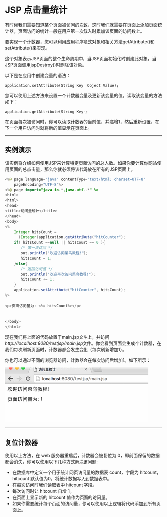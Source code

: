 # JSP 点击量统计

有时候我们需要知道某个页面被访问的次数，这时我们就需要在页面上添加页面统计器，页面访问的统计一般在用户第一次载入时累加该页面的访问数上。

要实现一个计数器，您可以利用应用程序隐式对象和相关方法getAttribute()和setAttribute()来实现。

这个对象表示JSP页面的整个生命周期中。当JSP页面初始化时创建此对象，当JSP页面调用jspDestroy()时删除该对象。

以下是在应用中创建变量的语法：

```
application.setAttribute(String Key, Object Value);
```

您可以使用上述方法来设置一个计数器变量及更新该变量的值。读取该变量的方法如下：

```
application.getAttribute(String Key);
```

在页面每次被访问时，你可以读取计数器的当前值，并递增1，然后重新设置，在下一个用户访问时就将新的值显示在页面上。

------

## 实例演示

该实例将介绍如何使用JSP来计算特定页面访问的总人数。如果你要计算你网站使用页面的总点击量，那么你就必须将该代码放在所有的JSP页面上。

```java
<%@ page language="java" contentType="text/html; charset=UTF-8"
    pageEncoding="UTF-8"%>
<%@ page import="java.io.*,java.util.*" %>
<html>
<html>
<head>
<title>访问量统计</title>
</head>
<body>
<%
    Integer hitsCount = 
      (Integer)application.getAttribute("hitCounter");
    if( hitsCount ==null || hitsCount == 0 ){
       /* 第一次访问 */
       out.println("欢迎访问菜鸟教程!");
       hitsCount = 1;
    }else{
       /* 返回访问值 */
       out.println("欢迎再次访问菜鸟教程!");
       hitsCount += 1;
    }
    application.setAttribute("hitCounter", hitsCount);
%>

<p>页面访问量为: <%= hitsCount%></p>


</body>
</html>
```

现在我们将上面的代码放置于main.jsp文件上，并访问*http://localhost:8080/testjsp/main.jsp*文件。你会看到页面会生成个计数器，在我们每次刷新页面时，计数器都会发生变化（每次刷新增加1）。

你也可以通过不同的浏览器访问，计数器会在每次访问后增加1。如下所示：

![img](images/jsp7.gif)

------

## 复位计数器

使用以上方法，在 web 服务器重启后，计数器会被复位为 0，即前面保留的数据都会消失，你可以使用以下几种方式解决该问题:

- 在数据库中定义一个用于统计网页访问量的数据表 count，字段为 hitcount，hitcount 默认值为0，将统计数据写入到数据表中。
- 在每次访问时我们读取表中 hitcount 字段。
- 每次访问时让 hitcount 自增 1。
- 在页面上显示新的 hitcount 值作为页面的访问量。
- 如果你需要统计每个页面的访问量，你可以使用以上逻辑将代码添加到所有页面上。